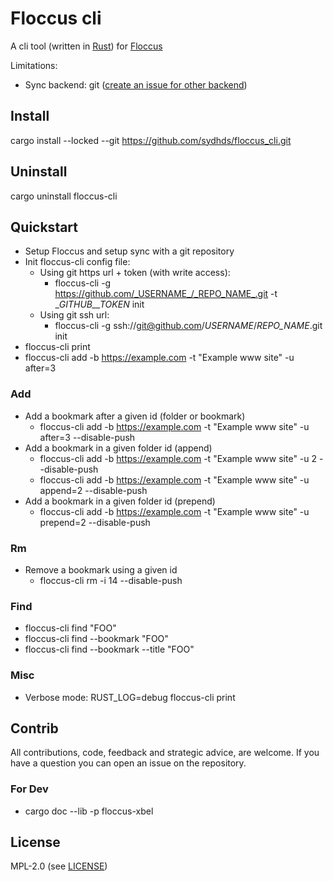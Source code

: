 # Floccus cli

A cli tool (written in [Rust](https://www.rust-lang.org)) for [Floccus](www.floccus.org)

Limitations:
* Sync backend: git ([create an issue for other backend](https://github.com/sydhds/floccus_cli/issues/new/choose))

## Install

cargo install --locked --git https://github.com/sydhds/floccus_cli.git

## Uninstall

cargo uninstall floccus-cli

## Quickstart

- Setup Floccus and setup sync with a git repository
- Init floccus-cli config file:
  - Using git https url + token (with write access): 
    - floccus-cli -g https://github.com/_USERNAME_/_REPO_NAME_.git -t __GITHUB__TOKEN_ init
  - Using git ssh url:
    - floccus-cli -g ssh://git@github.com/_USERNAME_/_REPO_NAME_.git init
- floccus-cli print
- floccus-cli add -b https://example.com -t "Example www site" -u after=3

### Add 

* Add a bookmark after a given id (folder or bookmark)
  * floccus-cli add -b https://example.com -t "Example www site" -u after=3 --disable-push
* Add a bookmark in a given folder id (append)
  * floccus-cli add -b https://example.com -t "Example www site" -u 2 --disable-push
  * floccus-cli add -b https://example.com -t "Example www site" -u append=2 --disable-push
* Add a bookmark in a given folder id (prepend)
  * floccus-cli add -b https://example.com -t "Example www site" -u prepend=2 --disable-push

### Rm

* Remove a bookmark using a given id
  * floccus-cli rm -i 14 --disable-push

### Find

* floccus-cli find "FOO"
* floccus-cli find --bookmark "FOO"
* floccus-cli find --bookmark --title "FOO"

### Misc

* Verbose mode: RUST_LOG=debug floccus-cli print

## Contrib

All contributions, code, feedback and strategic advice, are welcome. If you have a question you can open an issue on the repository. 

### For Dev

* cargo doc --lib -p floccus-xbel

## License

MPL-2.0 (see [LICENSE](./LICENSE))